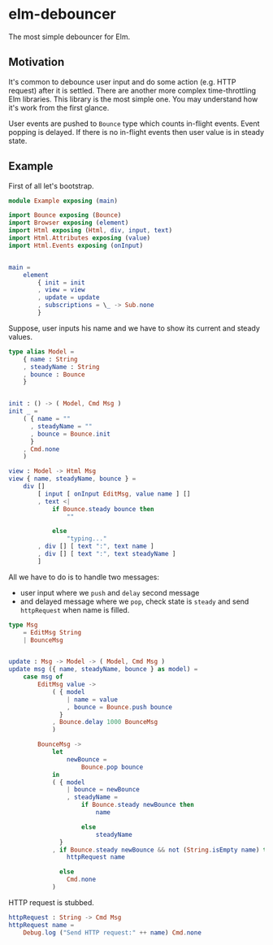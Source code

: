 # elm-debouncer

The most simple debouncer for Elm.

## Motivation

It's common to debounce user input and do some action (e.g. HTTP request) after it is settled. There are another more complex time-throttling Elm libraries. This library is the most simple one. You may understand how it's work from the first glance.

User events are pushed to `Bounce` type which counts in-flight events. Event popping is delayed. If there is no in-flight events then user value is in steady state.

## Example

First of all let's bootstrap.

```elm
module Example exposing (main)

import Bounce exposing (Bounce)
import Browser exposing (element)
import Html exposing (Html, div, input, text)
import Html.Attributes exposing (value)
import Html.Events exposing (onInput)


main =
    element
        { init = init
        , view = view
        , update = update
        , subscriptions = \_ -> Sub.none
        }
```

Suppose, user inputs his name and we have to show its current and steady values.

```elm
type alias Model =
    { name : String
    , steadyName : String
    , bounce : Bounce
    }


init : () -> ( Model, Cmd Msg )
init _ =
    ( { name = ""
      , steadyName = ""
      , bounce = Bounce.init
      }
    , Cmd.none
    )

view : Model -> Html Msg
view { name, steadyName, bounce } =
    div []
        [ input [ onInput EditMsg, value name ] []
        , text <|
            if Bounce.steady bounce then
                ""

            else
                "typing..."
        , div [] [ text ":", text name ]
        , div [] [ text ":", text steadyName ]
        ]
```

All we have to do is to handle two messages:
- user input where we `push` and `delay` second message
- and delayed message where we `pop`, check state is `steady` and send `httpRequest` when name is filled.

```elm
type Msg
    = EditMsg String
    | BounceMsg


update : Msg -> Model -> ( Model, Cmd Msg )
update msg ({ name, steadyName, bounce } as model) =
    case msg of
        EditMsg value ->
            ( { model
                | name = value
                , bounce = Bounce.push bounce
              }
            , Bounce.delay 1000 BounceMsg
            )

        BounceMsg ->
            let
                newBounce =
                    Bounce.pop bounce
            in
            ( { model
                | bounce = newBounce
                , steadyName =
                    if Bounce.steady newBounce then
                        name

                    else
                        steadyName
              }
            , if Bounce.steady newBounce && not (String.isEmpty name) then
                httpRequest name

              else
                Cmd.none
            )
```

HTTP request is stubbed.

```elm
httpRequest : String -> Cmd Msg
httpRequest name =
    Debug.log ("Send HTTP request:" ++ name) Cmd.none


```
